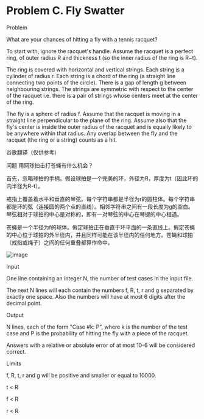 # Problem C. Fly Swatter

Problem

What are your chances of hitting a fly with a tennis racquet?

To start with, ignore the racquet's handle. Assume the racquet is a perfect ring, of outer radius R and thickness t (so the inner radius of the ring is R−t).

The ring is covered with horizontal and vertical strings. Each string is a cylinder of radius r. Each string is a chord of the ring (a straight line connecting two points of the circle). There is a gap of length g between neighbouring strings. The strings are symmetric with respect to the center of the racquet i.e. there is a pair of strings whose centers meet at the center of the ring.

The fly is a sphere of radius f. Assume that the racquet is moving in a straight line perpendicular to the plane of the ring. Assume also that the fly's center is inside the outer radius of the racquet and is equally likely to be anywhere within that radius. Any overlap between the fly and the racquet (the ring or a string) counts as a hit.

谷歌翻译（仅供参考）

问题 用网球拍击打苍蝇有什么机会？ 

首先，忽略球拍的手柄。假设球拍是一个完美的环，外径为R，厚度为t（因此环的内半径为R-t）。 

戒指上覆盖着水平和垂直的琴弦。每个字符串都是半径为r的圆柱体。每个字符串都是环的弦（连接圆的两个点的直线）。相邻字符串之间有一段长度为g的空白。琴弦相对于球拍的中心是对称的，即有一对琴弦的中心在琴键的中心相遇。 

苍蝇是一个半径为f的球体。假定球拍正在垂直于环平面的一条直线上。假定苍蝇的中心位于球拍的外半径内，并且同样可能在该半径内的任何地方。苍蝇和球拍（戒指或绳子）之间的任何重叠都算作命中。

![image](https://code.google.com/codejam/contest/images/?image=test2.png&p=24479&c=32013)

Input

One line containing an integer N, the number of test cases in the input file.

The next N lines will each contain the numbers f, R, t, r and g separated by exactly one space. Also the numbers will have at most 6 digits after the decimal point.

Output

N lines, each of the form "Case #k: P", where k is the number of the test case and P is the probability of hitting the fly with a piece of the racquet.

Answers with a relative or absolute error of at most 10-6 will be considered correct.

Limits

f, R, t, r and g will be positive and smaller or equal to 10000.

t < R

f < R

r < R

